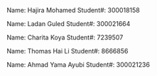 Name: Hajira Mohamed
Student#: 300018158

Name: Ladan Guled
Student#: 300021664

Name: Charita Koya
Student#: 7239507

Name: Thomas Hai Li
Student#: 8666856

Name: Ahmad Yama Ayubi
Student#: 300021236
